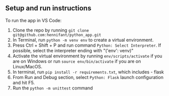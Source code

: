 ## Setup and run instructions

To run the app in VS Code:

1. Clone the repo by running `git clone git@github.com:hennifant/python_app.git`
2. In Terminal, run `python -m venv env` to create a virtual environment.
3. Press Ctrl + Shift + P and run command `Python: Select Interpreter`. If possible, select the interpreter ending with "('env': venv)"
4. Activate the virtual environment by running `env/scripts/activate` if you are on Windows or run `source env/bin/activate` if you are on Linux/MacOS.
5. In terminal, run `pip install -r requirements.txt`, which includes - flask
6. From Run and Debug section, select `Python: Flask` launch configuration and hit F5.
7. Run the `python -m unittest` command
